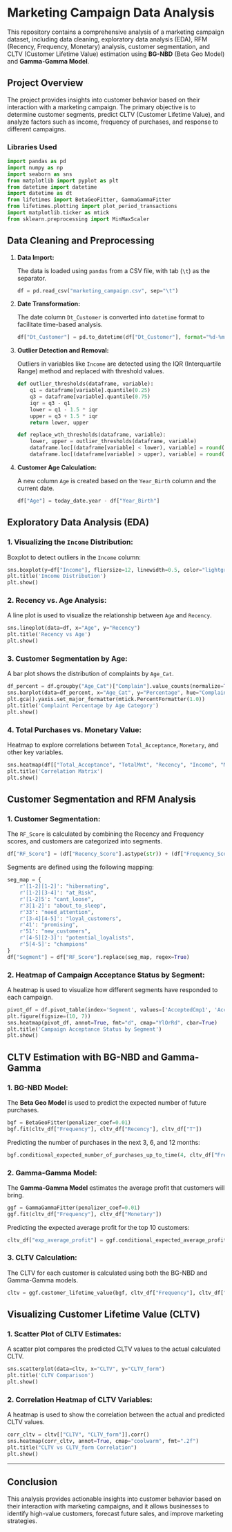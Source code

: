 # Marketing Campaign Data Analysis

This repository contains a comprehensive analysis of a marketing campaign dataset, including data cleaning, exploratory data analysis (EDA), RFM (Recency, Frequency, Monetary) analysis, customer segmentation, and CLTV (Customer Lifetime Value) estimation using **BG-NBD** (Beta Geo Model) and **Gamma-Gamma Model**.

## **Project Overview**

The project provides insights into customer behavior based on their interaction with a marketing campaign. The primary objective is to determine customer segments, predict CLTV (Customer Lifetime Value), and analyze factors such as income, frequency of purchases, and response to different campaigns.

### **Libraries Used**

```python
import pandas as pd
import numpy as np
import seaborn as sns
from matplotlib import pyplot as plt
from datetime import datetime
import datetime as dt
from lifetimes import BetaGeoFitter, GammaGammaFitter
from lifetimes.plotting import plot_period_transactions
import matplotlib.ticker as mtick
from sklearn.preprocessing import MinMaxScaler
```

## **Data Cleaning and Preprocessing**

1. **Data Import:**

   The data is loaded using `pandas` from a CSV file, with tab (`\t`) as the separator.

   ```python
   df = pd.read_csv("marketing_campaign.csv", sep="\t")
   ```

2. **Date Transformation:**

   The date column `Dt_Customer` is converted into `datetime` format to facilitate time-based analysis.

   ```python
   df["Dt_Customer"] = pd.to_datetime(df["Dt_Customer"], format="%d-%m-%Y")
   ```

3. **Outlier Detection and Removal:**

   Outliers in variables like `Income` are detected using the IQR (Interquartile Range) method and replaced with threshold values.

   ```python
   def outlier_thresholds(dataframe, variable):
       q1 = dataframe[variable].quantile(0.25)
       q3 = dataframe[variable].quantile(0.75)
       iqr = q3 - q1
       lower = q1 - 1.5 * iqr
       upper = q3 + 1.5 * iqr
       return lower, upper
   ```

   ```python
   def replace_wth_thresholds(dataframe, variable):
       lower, upper = outlier_thresholds(dataframe, variable)
       dataframe.loc[(dataframe[variable] < lower), variable] = round(lower, 0)
       dataframe.loc[(dataframe[variable] > upper), variable] = round(upper, 0)
   ```

4. **Customer Age Calculation:**

   A new column `Age` is created based on the `Year_Birth` column and the current date.

   ```python
   df["Age"] = today_date.year - df["Year_Birth"]
   ```

## **Exploratory Data Analysis (EDA)**

### 1. **Visualizing the `Income` Distribution:**

   Boxplot to detect outliers in the `Income` column:

   ```python
   sns.boxplot(y=df["Income"], fliersize=12, linewidth=0.5, color="lightgreen")
   plt.title('Income Distribution')
   plt.show()
   ```

### 2. **Recency vs. Age Analysis:**

   A line plot is used to visualize the relationship between `Age` and `Recency`.

   ```python
   sns.lineplot(data=df, x="Age", y="Recency")
   plt.title('Recency vs Age')
   plt.show()
   ```

### 3. **Customer Segmentation by Age:**

   A bar plot shows the distribution of complaints by `Age_Cat`.

   ```python
   df_percent = df.groupby("Age_Cat")["Complain"].value_counts(normalize=True).rename("Percentage").reset_index()
   sns.barplot(data=df_percent, x="Age_Cat", y="Percentage", hue="Complain", palette="Set2")
   plt.gca().yaxis.set_major_formatter(mtick.PercentFormatter(1.0))
   plt.title('Complaint Percentage by Age Category')
   plt.show()
   ```

### 4. **Total Purchases vs. Monetary Value:**

   Heatmap to explore correlations between `Total_Acceptance`, `Monetary`, and other key variables.

   ```python
   sns.heatmap(df[["Total_Acceptance", "TotalMnt", "Recency", "Income", "Monetary"]].corr(), annot=True, cmap="coolwarm", fmt=".2f")
   plt.title('Correlation Matrix')
   plt.show()
   ```

## **Customer Segmentation and RFM Analysis**

### 1. **Customer Segmentation:**

   The `RF_Score` is calculated by combining the Recency and Frequency scores, and customers are categorized into segments.

   ```python
   df["RF_Score"] = (df["Recency_Score"].astype(str)) + (df["Frequency_Score"].astype(str))
   ```

   Segments are defined using the following mapping:

   ```python
   seg_map = {
       r'[1-2][1-2]': "hibernating",
       r'[1-2][3-4]': "at_Risk",
       r'[1-2]5': "cant_loose",
       r'3[1-2]': "about_to_sleep",
       r'33': "need_attention",
       r'[3-4][4-5]': "loyal_customers",
       r'41': "promising",
       r'51': "new_customers",
       r'[4-5][2-3]': "potential_loyalists",
       r'5[4-5]': "champions"
   }
   df["Segment"] = df["RF_Score"].replace(seg_map, regex=True)
   ```

### 2. **Heatmap of Campaign Acceptance Status by Segment:**

   A heatmap is used to visualize how different segments have responded to each campaign.

   ```python
   pivot_df = df.pivot_table(index='Segment', values=['AcceptedCmp1', 'AcceptedCmp2', 'AcceptedCmp3', 'AcceptedCmp4', 'AcceptedCmp5'], aggfunc='sum')
   plt.figure(figsize=(10, 7))
   sns.heatmap(pivot_df, annot=True, fmt="d", cmap="YlOrRd", cbar=True)
   plt.title('Campaign Acceptance Status by Segment')
   plt.show()
   ```

## **CLTV Estimation with BG-NBD and Gamma-Gamma**

### 1. **BG-NBD Model:**

   The **Beta Geo Model** is used to predict the expected number of future purchases.

   ```python
   bgf = BetaGeoFitter(penalizer_coef=0.01)
   bgf.fit(cltv_df["Frequency"], cltv_df["Recency"], cltv_df["T"])
   ```

   Predicting the number of purchases in the next 3, 6, and 12 months:

   ```python
   bgf.conditional_expected_number_of_purchases_up_to_time(4, cltv_df["Frequency"], cltv_df["Recency"], cltv_df["T"]).sort_values(ascending=False).head(10)
   ```

### 2. **Gamma-Gamma Model:**

   The **Gamma-Gamma Model** estimates the average profit that customers will bring.

   ```python
   ggf = GammaGammaFitter(penalizer_coef=0.01)
   ggf.fit(cltv_df["Frequency"], cltv_df["Monetary"])
   ```

   Predicting the expected average profit for the top 10 customers:

   ```python
   cltv_df["exp_average_profit"] = ggf.conditional_expected_average_profit(cltv_df["Frequency"], cltv_df["Monetary"])
   ```

### 3. **CLTV Calculation:**

   The CLTV for each customer is calculated using both the BG-NBD and Gamma-Gamma models.

   ```python
   cltv = ggf.customer_lifetime_value(bgf, cltv_df["Frequency"], cltv_df["Recency"], cltv_df["T"], cltv_df["Monetary"], time=12, freq="W", discount_rate=0.1)
   ```

## **Visualizing Customer Lifetime Value (CLTV)**

### 1. **Scatter Plot of CLTV Estimates:**

   A scatter plot compares the predicted CLTV values to the actual calculated CLTV.

   ```python
   sns.scatterplot(data=cltv, x="CLTV", y="CLTV_form")
   plt.title('CLTV Comparison')
   plt.show()
   ```

### 2. **Correlation Heatmap of CLTV Variables:**

   A heatmap is used to show the correlation between the actual and predicted CLTV values.

   ```python
   corr_cltv = cltv[["CLTV", "CLTV_form"]].corr()
   sns.heatmap(corr_cltv, annot=True, cmap="coolwarm", fmt=".2f")
   plt.title("CLTV vs CLTV_form Correlation")
   plt.show()
   ```

---

## **Conclusion**

This analysis provides actionable insights into customer behavior based on their interaction with marketing campaigns, and it allows businesses to identify high-value customers, forecast future sales, and improve marketing strategies.
